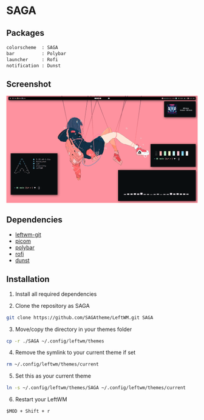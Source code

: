 # SAGA

## Packages

```
colorscheme  : SAGA
bar          : Polybar
launcher     : Rofi
notification : Dunst
```

## Screenshot

![Desktop](./assets/general.png)

## Dependencies

- [leftwm-git](https://github.com/leftwm/leftwm)
- [picom](https://github.com/ibhagwan/picom)
- [polybar](https://github.com/polybar/polybar)
- [rofi](https://github.com/davatorium/rofi)
- [dunst](https://github.com/dunst-project/dunst)

## Installation

1. Install all required dependencies

2. Clone the repository as SAGA

```BASH
git clone https://github.com/SAGAtheme/LeftWM.git SAGA
```

3. Move/copy the directory in your themes folder

```BASH
cp -r ./SAGA ~/.config/leftwm/themes
```

4. Remove the symlink to your current theme if set

```BASH
rm ~/.config/leftwm/themes/current
```

5. Set this as your current theme

```BASH
ln -s ~/.config/leftwm/themes/SAGA ~/.config/leftwm/themes/current
```

6. Restart your LeftWM

```Default shortcut
$MOD + Shift + r
```

